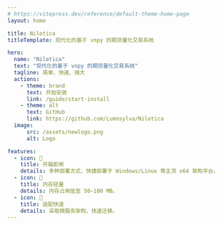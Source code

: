 ```yaml
---
# https://vitepress.dev/reference/default-theme-home-page
layout: home

title: Nilotica
titleTemplate: 现代化的基于 vnpy 的期货量化交易系统

hero:
  name: "Nilotica"
  text: "现代化的基于 vnpy 的期货量化交易系统"
  tagline: 简单、快速、强大
  actions:
    - theme: brand
      text: 开始安装
      link: /guide/start-install
    - theme: alt
      text: GitHub
      link: https://github.com/Lumosylva/Nilotica
  image:
      src: /assets/newlogo.png
      alt: Logo

features:
  - icon: 📝
    title: 开箱即用
    details: 多种部署方式，快捷部署于 Windows/Linux 等主流 x64 架构平台。
  - icon: 💖
    title: 内存轻量
    details: 内存占用低至 50~100 MB。
  - icon: 🚀
    title: 适配快速
    details: 采取微服务架构，快速迁移。
---
```

<Confetti />
